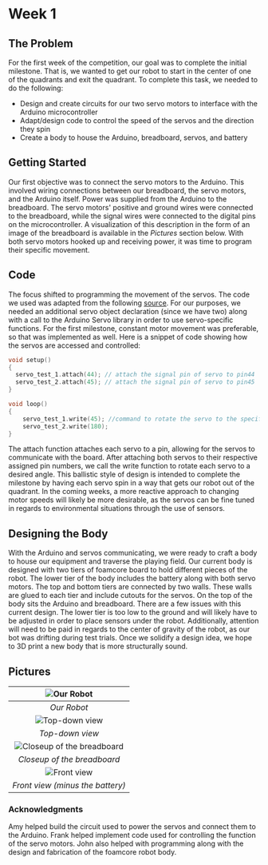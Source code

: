 # Week 1

## The Problem
For the first week of the competition, our goal was to complete the initial milestone. That is, we wanted to get our robot to start in the center of one of the quadrants and exit the quadrant. To complete this task, we needed to do the following:
* Design and create circuits for our two servo motors to interface with the Arduino microcontroller
* Adapt/design code to control the speed of the servos and the direction they spin
* Create a body to house the Arduino, breadboard, servos, and battery

## Getting Started
Our first objective was to connect the servo motors to the Arduino. This involved wiring connections between our breadboard, the servo motors, and the Arduino itself. Power was supplied from the Arduino to the breadboard. The servo motors' positive and ground wires were connected to the breadboard, while the signal wires were connected to the digital pins on the microcontroller. A visualization of this description in the form of an image of the breadboard is available in the *Pictures* section below. With both servo motors hooked up and receiving power, it was time to program their specific movement.

## Code
The focus shifted to programming the movement of the servos. The code we used was adapted from the following [source](https://www.allaboutcircuits.com/projects/servo-motor-control-with-an-arduino/). For our purposes, we needed an additional servo object declaration (since we have two) along with a call to the Arduino Servo library in order to use servo-specific functions. For the first milestone, constant motor movement was preferable, so that was implemented as well. Here is a snippet of code showing how the servos are accessed and controlled:
```c++
void setup()
{
  servo_test_1.attach(44); // attach the signal pin of servo to pin44
  servo_test_2.attach(45); // attach the signal pin of servo to pin45
}

void loop()
{                          
    servo_test_1.write(45); //command to rotate the servo to the specified angle
    servo_test_2.write(180);
}
```
The attach function attaches each servo to a pin, allowing for the servos to communicate with the board. After attaching both servos to their respective assigned pin numbers, we call the write function to rotate each servo to a desired angle. This ballistic style of design is intended to complete the milestone by having each servo spin in a way that gets our robot out of the quadrant. In the coming weeks, a more reactive approach to changing motor speeds will likely be more desirable, as the servos can be fine tuned in regards to environmental situations through the use of sensors.

## Designing the Body
With the Arduino and servos communicating, we were ready to craft a body to house our equipment and traverse the playing field. Our current body is designed with two tiers of foamcore board to hold different pieces of the robot. The lower tier of the body includes the battery along with both servo motors. The top and bottom tiers are connected by two walls. These walls are glued to each tier and include cutouts for the servos. On the top of the body sits the Arduino and breadboard. There are a few issues with this current design. The lower tier is too low to the ground and will likely have to be adjusted in order to place sensors under the robot. Additionally, attention will need to be paid in regards to the center of gravity of the robot, as our bot was drifting during test trials. Once we solidify a design idea, we hope to 3D print a new body that is more structurally sound.


## Pictures
|![Our Robot](images/IMG_1920.jpg "Our Robot")
|:--:|
| *Our Robot* |
|![Top-down view](images/IMG_1936.jpg "Top-down view")
| *Top-down view* |
|![Closeup of the breadboard](images/IMG_1915.jpg "Closeup of the breadboard")
| *Closeup of the breadboard* |
|![Front view](images/IMG_1922.jpg "Front view (minus the battery)")
| *Front view (minus the battery)* |

### Acknowledgments
Amy helped build the circuit used to power the servos and connect them to the Arduino.
Frank helped implement code used for controlling the function of the servo motors.
John also helped with programming along with the design and fabrication of the foamcore robot body.
